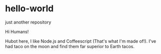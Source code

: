 # hello-world
just another repository

Hi Humans!

Hubot here, I like Node.js and Coffeescript (That's what I'm made of!).
I've had taco on the moon and find them far superior to Earth tacos.
